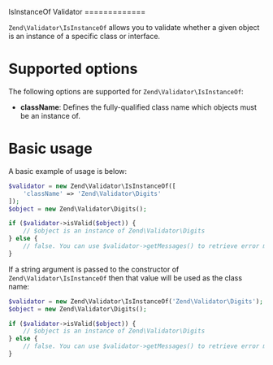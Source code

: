 IsInstanceOf Validator =============

`Zend\Validator\IsInstanceOf` allows you to validate whether a given object is an instance of a
specific class or interface.

# Supported options

The following options are supported for `Zend\Validator\IsInstanceOf`:

- **className**: Defines the fully-qualified class name which objects must be an instance of.

# Basic usage

A basic example of usage is below:

```php
$validator = new Zend\Validator\IsInstanceOf([
    'className' => 'Zend\Validator\Digits'
]);
$object = new Zend\Validator\Digits();

if ($validator->isValid($object)) {
    // $object is an instance of Zend\Validator\Digits
} else {
    // false. You can use $validator->getMessages() to retrieve error messages
}
```

If a string argument is passed to the constructor of `Zend\Validator\IsInstanceOf` then that value
will be used as the class name:

```php
$validator = new Zend\Validator\IsInstanceOf('Zend\Validator\Digits');
$object = new Zend\Validator\Digits();

if ($validator->isValid($object)) {
    // $object is an instance of Zend\Validator\Digits
} else {
    // false. You can use $validator->getMessages() to retrieve error messages
}
```
